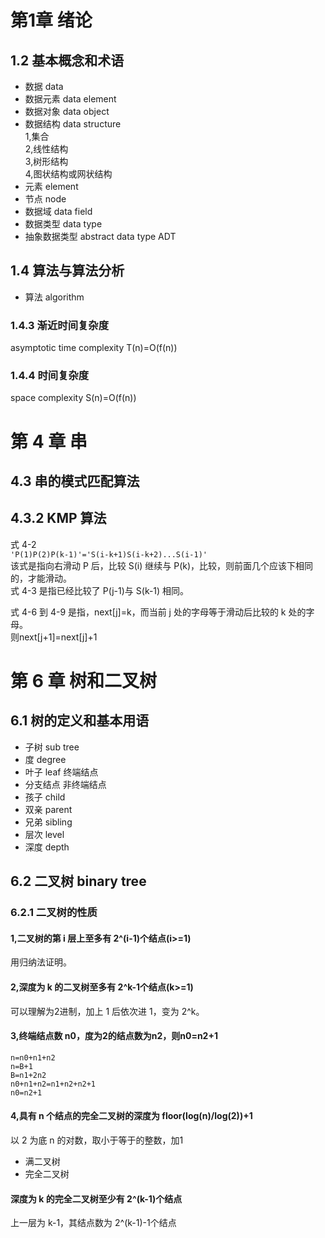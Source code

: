# 第1章 绪论
## 1.2 基本概念和术语
* 数据 data
* 数据元素 data element
* 数据对象 data object
* 数据结构 data structure  
1,集合  
2,线性结构  
3,树形结构  
4,图状结构或网状结构
* 元素 element
* 节点 node
* 数据域 data field
* 数据类型 data type
* 抽象数据类型  abstract data type ADT

## 1.4 算法与算法分析
* 算法 algorithm
### 1.4.3 渐近时间复杂度
asymptotic time complexity
T(n)=O(f(n))

### 1.4.4 时间复杂度
space complexity
S(n)=O(f(n))


# 第 4 章 串
## 4.3 串的模式匹配算法
## 4.3.2 KMP 算法
式 4-2   
`'P(1)P(2)P(k-1)'='S(i-k+1)S(i-k+2)...S(i-1)'`  
该式是指向右滑动 P 后，比较 S(i) 继续与 P(k)，比较，则前面几个应该下相同的，才能滑动。  
式 4-3 是指已经比较了 P(j-1)与 S(k-1) 相同。

式 4-6 到 4-9 是指，next[j]=k，而当前 j 处的字母等于滑动后比较的 k 处的字母。  
则next[j+1]=next[j]+1  

# 第 6 章  树和二叉树
## 6.1 树的定义和基本用语
* 子树 sub tree
* 度 degree
* 叶子 leaf 终端结点
* 分支结点 非终端结点
* 孩子 child
* 双亲 parent
* 兄弟 sibling
* 层次 level 
* 深度 depth

## 6.2 二叉树 binary tree
### 6.2.1 二叉树的性质

#### 1,二叉树的第 i 层上至多有 2^(i-1)个结点(i>=1)
用归纳法证明。

#### 2,深度为 k 的二叉树至多有 2^k-1个结点(k>=1)
可以理解为2进制，加上 1 后依次进 1，变为 2^k。

#### 3,终端结点数 n0，度为2的结点数为n2，则n0=n2+1
```
n=n0+n1+n2
n=B+1
B=n1+2n2
n0+n1+n2=n1+n2+n2+1
n0=n2+1
```

#### 4,具有 n 个结点的完全二叉树的深度为 floor(log(n)/log(2))+1
以 2 为底 n 的对数，取小于等于的整数，加1

* 满二叉树
* 完全二叉树

#### 深度为 k 的完全二叉树至少有 2^(k-1)个结点
上一层为 k-1，其结点数为 2^(k-1)-1个结点